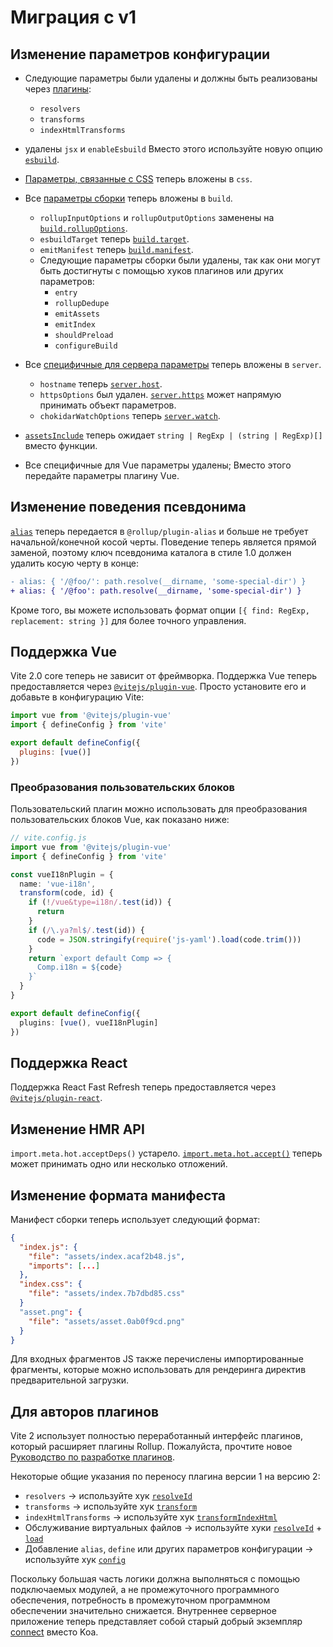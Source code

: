 # Миграция с v1

## Изменение параметров конфигурации

- Следующие параметры были удалены и должны быть реализованы через [плагины](./api-plugin):

  - `resolvers`
  - `transforms`
  - `indexHtmlTransforms`

- удалены `jsx` и `enableEsbuild` Вместо этого используйте новую опцию [`esbuild`](/config/#esbuild).

- [Параметры, связанные с CSS](/config/#css-modules) теперь вложены в `css`.

- Все [параметры сборки](/config/#build-options) теперь вложены в `build`.

  - `rollupInputOptions` и `rollupOutputOptions` заменены на [`build.rollupOptions`](/config/#build-rollupoptions).
  - `esbuildTarget` теперь [`build.target`](/config/#build-target).
  - `emitManifest` теперь [`build.manifest`](/config/#build-manifest).
  - Следующие параметры сборки были удалены, так как они могут быть достигнуты с помощью хуков плагинов или других параметров:
    - `entry`
    - `rollupDedupe`
    - `emitAssets`
    - `emitIndex`
    - `shouldPreload`
    - `configureBuild`

- Все [специфичные для сервера параметры](/config/#server-options) теперь вложены в
  `server`.

  - `hostname` теперь [`server.host`](/config/#server-host).
  - `httpsOptions` был удален. [`server.https`](/config/#server-https) может напрямую принимать объект параметров.
  - `chokidarWatchOptions` теперь [`server.watch`](/config/#server-watch).

- [`assetsInclude`](/config/#assetsinclude) теперь ожидает `string | RegExp | (string | RegExp)[]` вместо функции.

- Все специфичные для Vue параметры удалены; Вместо этого передайте параметры плагину Vue.

## Изменение поведения псевдонима

[`alias`](/config/#resolve-alias) теперь передается в `@rollup/plugin-alias` и больше не требует начальной/конечной косой черты. Поведение теперь является прямой заменой, поэтому ключ псевдонима каталога в стиле 1.0 должен удалить косую черту в конце:

```diff
- alias: { '/@foo/': path.resolve(__dirname, 'some-special-dir') }
+ alias: { '/@foo': path.resolve(__dirname, 'some-special-dir') }
```

Кроме того, вы можете использовать формат опции `[{ find: RegExp, replacement: string }]` для более точного управления.

## Поддержка Vue

Vite 2.0 core теперь не зависит от фреймворка. Поддержка Vue теперь предоставляется через [`@vitejs/plugin-vue`](https://github.com/vitejs/vite/tree/main/packages/plugin-vue). Просто установите его и добавьте в конфигурацию Vite:

```js
import vue from '@vitejs/plugin-vue'
import { defineConfig } from 'vite'

export default defineConfig({
  plugins: [vue()]
})
```

### Преобразования пользовательских блоков

Пользовательский плагин можно использовать для преобразования пользовательских блоков Vue, как показано ниже:

```ts
// vite.config.js
import vue from '@vitejs/plugin-vue'
import { defineConfig } from 'vite'

const vueI18nPlugin = {
  name: 'vue-i18n',
  transform(code, id) {
    if (!/vue&type=i18n/.test(id)) {
      return
    }
    if (/\.ya?ml$/.test(id)) {
      code = JSON.stringify(require('js-yaml').load(code.trim()))
    }
    return `export default Comp => {
      Comp.i18n = ${code}
    }`
  }
}

export default defineConfig({
  plugins: [vue(), vueI18nPlugin]
})
```

## Поддержка React

Поддержка React Fast Refresh теперь предоставляется через [`@vitejs/plugin-react`](https://github.com/vitejs/vite/tree/main/packages/plugin-react).

## Изменение HMR API

`import.meta.hot.acceptDeps()` устарело. [`import.meta.hot.accept()`](./api-hmr#hot-accept-deps-cb) теперь может принимать одно или несколько отложений.

## Изменение формата манифеста

Манифест сборки теперь использует следующий формат:

```json
{
  "index.js": {
    "file": "assets/index.acaf2b48.js",
    "imports": [...]
  },
  "index.css": {
    "file": "assets/index.7b7dbd85.css"
  }
  "asset.png": {
    "file": "assets/asset.0ab0f9cd.png"
  }
}
```

Для входных фрагментов JS также перечислены импортированные фрагменты, которые можно использовать для рендеринга директив предварительной загрузки.

## Для авторов плагинов

Vite 2 использует полностью переработанный интерфейс плагинов, который расширяет плагины Rollup. Пожалуйста, прочтите новое [Руководство по разработке плагинов](./api-plugin).

Некоторые общие указания по переносу плагина версии 1 на версию 2:

- `resolvers` -> используйте хук [`resolveId`](https://rollupjs.org/guide/en/#resolveid)
- `transforms` -> используйте хук [`transform`](https://rollupjs.org/guide/en/#transform)
- `indexHtmlTransforms` -> используйте хук [`transformIndexHtml`](./api-plugin#transformindexhtml)
- Обслуживание виртуальных файлов -> используйте хуки [`resolveId`](https://rollupjs.org/guide/en/#resolveid) + [`load`](https://rollupjs.org/guide/en/#load)
- Добавление `alias`, `define` или других параметров конфигурации -> используйте хук [`config`](./api-plugin#config)

Поскольку большая часть логики должна выполняться с помощью подключаемых модулей, а не промежуточного программного обеспечения, потребность в промежуточном программном обеспечении значительно снижается. Внутреннее серверное приложение теперь представляет собой старый добрый экземпляр [connect](https://github.com/senchalabs/connect) вместо Koa.
